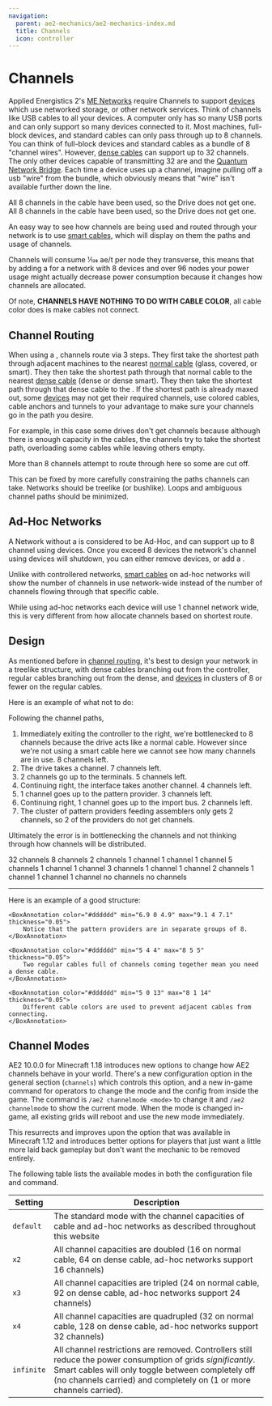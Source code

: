 ```yaml
---
navigation:
  parent: ae2-mechanics/ae2-mechanics-index.md
  title: Channels
  icon: controller
---
```


# Channels

Applied Energistics 2's [ME Networks](me-network-connections.md) require
Channels to support [devices](../ae2-mechanics/devices.md) which use networked storage, or other network
services. Think of channels like USB cables to all your devices. A computer only has so many USB ports and can only support
so many devices connected to it. Most machines, full-block devices, and standard cables can only pass through
up to 8 channels. You can think of full-block devices and standard cables as a bundle of 8 "channel wires". However, [dense cables](../items-blocks-machines/cables.md#dense-cable) can support up
to 32 channels. The only other devices capable of transmitting 32 are <ItemLink id="me_p2p_tunnel" />
and the [Quantum Network Bridge](../items-blocks-machines/quantum_bridge.md). Each time a device uses up a channel, imagine pulling off a usb "wire" from
the bundle, which obviously means that "wire" isn't available further down the line.

<GameScene zoom="7" interactive={true}>
  <ImportStructure src="../assets/assemblies/channel_demonstration_1.snbt" />

  <LineAnnotation color="#33ff33" from="1 .4 .7" to="2.4 .4 .7" alwaysOnTop={true}/>
  <LineAnnotation color="#33ff33" from="1 .6 .7" to="2.4 .6 .7" alwaysOnTop={true}/>
  <LineAnnotation color="#33ff33" from="1 .4 .6" to="2.6 .4 .6" alwaysOnTop={true}/>
  <LineAnnotation color="#33ff33" from="1 .6 .6" to="2.6 .6 .6" alwaysOnTop={true}/>
  <LineAnnotation color="#33ff33" from="1 .6 .6" to="2.6 .6 .6" alwaysOnTop={true}/>

  <LineAnnotation color="#33ff33" from="2.4 .6 .7" to="2.4 .6 1.5" alwaysOnTop={true}/>
  <LineAnnotation color="#33ff33" from="2.4 .4 .7" to="2.4 .4 1.5" alwaysOnTop={true}/>
  <LineAnnotation color="#33ff33" from="2.6 .6 .6" to="2.6 .6 1.5" alwaysOnTop={true}/>
  <LineAnnotation color="#33ff33" from="2.6 .4 .6" to="2.6 .4 1.5" alwaysOnTop={true}/>

  <LineAnnotation color="#33ff33" from="2.1 .6 1.5" to="2.4 .6 1.5" alwaysOnTop={true}/>
  <LineAnnotation color="#33ff33" from="2.6 .4 1.5" to="2.9 .4 1.5" alwaysOnTop={true}/>

  <LineAnnotation color="#33ff33" from="2.6 .6 1.5" to="2.6 .9 1.5" alwaysOnTop={true}/>
  <LineAnnotation color="#33ff33" from="2.4 .1 1.5" to="2.4 .4 1.5" alwaysOnTop={true}/>

  <LineAnnotation color="#33ff33" from="1 .6 .4" to="3.5 .6 .4" alwaysOnTop={true}/>
  <LineAnnotation color="#33ff33" from="1 .4 .4" to="3.5 .4 .4" alwaysOnTop={true}/>

  <LineAnnotation color="#33ff33" from="3.5 .6 .4" to="3.5 .9 .4" alwaysOnTop={true}/>
  <LineAnnotation color="#33ff33" from="3.5 .1 .4" to="3.5 .4 .4" alwaysOnTop={true}/>

  <LineAnnotation color="#33ff33" from="1 .6 .3" to="1.5 .6 .3" alwaysOnTop={true}/>
  <LineAnnotation color="#33ff33" from="1 .4 .3" to="1.5 .4 .3" alwaysOnTop={true}/>

  <LineAnnotation color="#33ff33" from="1.5 .6 .3" to="1.5 .9 .3" alwaysOnTop={true}/>
  <LineAnnotation color="#33ff33" from="1.5 .1 .3" to="1.5 .4 .3" alwaysOnTop={true}/>

  <LineAnnotation color="#ff3333" from="3.5 .5 .5" to="5.5 .5 .5" alwaysOnTop={true}>
  All 8 channels in the cable have been used, so the Drive does not get one.  
  </LineAnnotation>

  <LineAnnotation color="#993333" from="1 .5 .5" to="1.25 .5 .5" alwaysOnTop={true}/>
  <LineAnnotation color="#993333" from="1.5 .5 .5" to="1.75 .5 .5" alwaysOnTop={true}/>
  <LineAnnotation color="#993333" from="2 .5 .5" to="2.25 .5 .5" alwaysOnTop={true}/>
  <LineAnnotation color="#993333" from="2.5 .5 .5" to="2.75 .5 .5" alwaysOnTop={true}/>
  <LineAnnotation color="#993333" from="3 .5 .5" to="3.25 .5 .5" alwaysOnTop={true}/>

  <DiamondAnnotation pos="3.6 0.5 0.5" color="#ff0000">
        All 8 channels in the cable have been used, so the Drive does not get one.
    </DiamondAnnotation>

  <IsometricCamera yaw="15" pitch="30" />
</GameScene>

An easy way to see how channels are being used and routed through your network is to use [smart cables](../items-blocks-machines/cables.md), which will display on them the paths and usage of channels.

Channels will consume 1⁄128 ae/t per node they transverse, this means that by
adding a <ItemLink id="controller" /> for a
network with 8 devices and over 96 nodes your power usage might actually
decrease power consumption because it changes how channels are allocated.

Of note, **CHANNELS HAVE NOTHING TO DO WITH CABLE COLOR**, all cable color does is make cables not connect.

## Channel Routing

When using a <ItemLink id="controller" />,
channels route via 3 steps. They first take the shortest path through adjacent machines to the nearest [normal cable](../items-blocks-machines/cables.md)
(glass, covered, or smart). They then take the shortest path through that normal cable to the nearest [dense cable](../items-blocks-machines/cables.md)
(dense or dense smart). They then take the shortest path through that dense cable to the <ItemLink id="controller" />.
If the shortest path is already maxed out, some [devices](devices.md) may not get their required channels, use
colored cables, cable anchors and tunnels to your advantage to make sure your channels go in the path you desire.

For example, in this case some drives don't get channels because although there is enough capacity in the cables, the
channels try to take the shortest path, overloading some cables while leaving others empty.

<GameScene zoom="4" interactive={true}>
  <ImportStructure src="../assets/assemblies/channel_path_length_issue.snbt" />

  <LineAnnotation color="#33ff33" from="3 .5 1.4" to="0.4 0.5 1.4" alwaysOnTop={true} thickness="0.05"/>
  <LineAnnotation color="#33ff33" from="0.4 .5 1.4" to="0.4 0.5 3.6" alwaysOnTop={true} thickness="0.05"/>
  <LineAnnotation color="#33ff33" from="0.4 0.5 3.6" to="1.4 0.5 3.6" alwaysOnTop={true} thickness="0.05"/>
  <LineAnnotation color="#33ff33" from="1.4 0.5 3.6" to="1.4 0.5 5" alwaysOnTop={true} thickness="0.05"/>

  <LineAnnotation color="#33ff33" from="3 0.5 3.6" to="1.6 0.5 3.6" alwaysOnTop={true} thickness="0.05"/>
  <LineAnnotation color="#33ff33" from="1.6 0.5 3.6" to="1.6 0.5 5" alwaysOnTop={true} thickness="0.05"/>

  <LineAnnotation color="#ff3333" from="3 .5 1.6" to="0.6 .5 1.6" alwaysOnTop={true} thickness="0.05"/>
  <LineAnnotation color="#ff3333" from="0.6 .5 1.6" to="0.6 .5 3.4" alwaysOnTop={true} thickness="0.05"/>
  <LineAnnotation color="#ff3333" from="0.6 .5 3.4" to="1.4 .5 3.4" alwaysOnTop={true} thickness="0.05"/>

  <LineAnnotation color="#ff3333" from="3 .5 3.4" to="1.6 .5 3.4" alwaysOnTop={true} thickness="0.05"/>

  <BoxAnnotation color="#dddddd" min="1.2 0.2 3.2" max="1.8 0.8 3.8" alwaysOnTop={true} thickness="0.05">
        More than 8 channels attempt to route through here so some are cut off.
  </BoxAnnotation>

  <IsometricCamera yaw="90" pitch="90" />

</GameScene>

This can be fixed by more carefully constraining the paths channels can take. Networks should be treelike (or bushlike).
Loops and ambiguous channel paths should be minimized.

<GameScene zoom="4" interactive={true}>
  <ImportStructure src="../assets/assemblies/channel_path_length_issue_fix.snbt" />

  <LineAnnotation color="#33ff33" from="3 .5 1.4" to="0.4 0.5 1.4" alwaysOnTop={true} thickness="0.05"/>
  <LineAnnotation color="#33ff33" from="0.4 .5 1.4" to="0.4 0.5 5.6" alwaysOnTop={true} thickness="0.05"/>
  <LineAnnotation color="#33ff33" from="0.4 0.5 5.6" to="1 0.5 5.6" alwaysOnTop={true} thickness="0.05"/>

  <LineAnnotation color="#33ff33" from="3 0.5 3.6" to="1.6 0.5 3.6" alwaysOnTop={true} thickness="0.05"/>
  <LineAnnotation color="#33ff33" from="1.6 0.5 3.6" to="1.6 0.5 5" alwaysOnTop={true} thickness="0.05"/>

  <IsometricCamera yaw="90" pitch="90" />

</GameScene>

## Ad-Hoc Networks

A Network without a <ItemLink id="controller" />
is considered to be Ad-Hoc, and can support up to 8 channel using devices.
Once you exceed 8 devices the network's channel using devices will shutdown,
you can either remove devices, or add a <ItemLink id="controller" />.

Unlike with controllered networks, [smart cables](../items-blocks-machines/cables.md) on ad-hoc networks will show the number
of channels in use network-wide instead of the number of channels flowing through that specific cable.

While using ad-hoc networks each device will
use 1 channel network wide, this is very different from how <ItemLink id="controller" /> allocate channels based on
shortest route.

## Design

As mentioned before in [channel routing](channels.md#channel-routing), it's best to design your network in a treelike structure, with dense cables branching out from the controller, regular cables
branching out from the dense, and [devices](../ae2-mechanics/devices.md) in clusters of 8 or fewer on the regular cables.

Here is an example of what not to do:

Following the channel paths,

1. Immediately exiting the controller to the right, we're bottlenecked to 8 channels because the drive acts like a normal cable.
However since we're not using a smart cable here we cannot see how many channels are in use. 8 channels left.
2. The drive takes a channel.
7 channels left.
3. 2 channels go up to the terminals.
5 channels left.
4. Continuing right, the interface takes another channel.
4 channels left.
5. 1 channel goes up to the pattern provider.
3 channels left.
6. Continuing right, 1 channel goes up to the import bus.
2 channels left.
7. The cluster of pattern providers feeding assemblers only gets 2 channels, so 2 of the providers do not get channels.

Ultimately the error is in bottlenecking the channels and not thinking through how channels will be distributed.

<GameScene zoom="4" interactive={true}>
  <ImportStructure src="../assets/assemblies/bad_network_structure.snbt" />

<LineAnnotation color="#33ff33" from="6.5 .5 1.5" to="6 .5 1.5" alwaysOnTop={true} thickness="0.4">
  32 channels
</LineAnnotation>

<LineAnnotation color="#33ff33" from="6 .5 1.5" to="5.5 .5 1.5" alwaysOnTop={true} thickness="0.2">
  8 channels
</LineAnnotation>

<LineAnnotation color="#33ff33" from="5.5 .5 1.5" to="5.5 1.5 1.5" alwaysOnTop={true} thickness="0.1">
  2 channels
</LineAnnotation>

<LineAnnotation color="#33ff33" from="5.5 .5 1.5" to="5.5 .3 1.5" alwaysOnTop={true} thickness="0.071">
  1 channel
</LineAnnotation>

<LineAnnotation color="#33ff33" from="5.5 1.5 1.5" to="5.5 2.5 1.5" alwaysOnTop={true} thickness="0.071">
  1 channel
</LineAnnotation>

<LineAnnotation color="#33ff33" from="5.5 2.5 1.5" to="5.5 2.5 1.1" alwaysOnTop={true} thickness="0.071">
  1 channel
</LineAnnotation>

<LineAnnotation color="#33ff33" from="5.5 .5 1.5" to="4.5 .5 1.5" alwaysOnTop={true} thickness="0.158">
  5 channels
</LineAnnotation>

<LineAnnotation color="#33ff33" from="4.5 .5 1.5" to="4.5 .3 1.5" alwaysOnTop={true} thickness="0.071">
  1 channel
</LineAnnotation>

<LineAnnotation color="#33ff33" from="4.5 .5 1.5" to="4.5 1.5 1.5" alwaysOnTop={true} thickness="0.071">
  1 channel
</LineAnnotation>

<LineAnnotation color="#33ff33" from="4.5 .5 1.5" to="3.5 .5 1.5" alwaysOnTop={true} thickness="0.122">
  3 channels
</LineAnnotation>

<LineAnnotation color="#33ff33" from="3.5 .5 1.5" to="3.5 2.5 1.5" alwaysOnTop={true} thickness="0.071">
  1 channel
</LineAnnotation>

<LineAnnotation color="#33ff33" from="3.5 2.5 1.5" to="3.7 2.5 1.5" alwaysOnTop={true} thickness="0.071">
  1 channel
</LineAnnotation>

<LineAnnotation color="#33ff33" from="3.5 .5 1.5" to="1.5 .5 1.5" alwaysOnTop={true} thickness="0.1">
  2 channels
</LineAnnotation>

<LineAnnotation color="#33ff33" from="1.5 0.5 1.5" to="1.5 0.3 1.5" alwaysOnTop={true} thickness="0.071">
  1 channel
</LineAnnotation>

<LineAnnotation color="#33ff33" from="1.5 0.5 1.5" to="0.5 0.5 1.5" alwaysOnTop={true} thickness="0.071">
  1 channel
</LineAnnotation>

<LineAnnotation color="#33ff33" from="0.5 0.5 1.5" to="0.5 0.5 0.5" alwaysOnTop={true} thickness="0.071">
  1 channel
</LineAnnotation>

<LineAnnotation color="#ff3333" from="0.5 1.5 1.5" to="0.5 1.3 1.5" alwaysOnTop={true} thickness="0.071">
  no channels
</LineAnnotation>

<LineAnnotation color="#ff3333" from="1.5 1.5 0.5" to="1.5 1.3 0.5" alwaysOnTop={true} thickness="0.071">
  no channels
</LineAnnotation>

  <IsometricCamera yaw="195" pitch="30" />
</GameScene>

---

Here is an example of a good structure:

<GameScene zoom="2.5" interactive={true}>
  <ImportStructure src="../assets/assemblies/treelike_network_structure.snbt" />

    <BoxAnnotation color="#dddddd" min="6.9 0 4.9" max="9.1 4 7.1" thickness="0.05">
        Notice that the pattern providers are in separate groups of 8.
    </BoxAnnotation>

    <BoxAnnotation color="#dddddd" min="5 4 4" max="8 5 5" thickness="0.05">
        Two regular cables full of channels coming together mean you need a dense cable.
    </BoxAnnotation>

    <BoxAnnotation color="#dddddd" min="5 0 13" max="8 1 14" thickness="0.05">
        Different cable colors are used to prevent adjacent cables from connecting.
    </BoxAnnotation>


  <IsometricCamera yaw="315" pitch="30" />
</GameScene>

## Channel Modes

AE2 10.0.0 for Minecraft 1.18 introduces new options to change how AE2 channels behave in your world.
There's a new configuration option in the general section (`channels`) which controls this option, and a new in-game
command for operators to change the mode and the config from inside the game. The command is `/ae2 channelmode <mode>`
to change it and `/ae2 channelmode` to show the current mode. When the mode is changed in-game, all existing grids will
reboot and use the new mode immediately.

This resurrects and improves upon the option that was available in Minecraft 1.12 and introduces better options for
players that just want a little more laid back gameplay but don't want the mechanic to be removed entirely.

The following table lists the available modes in both the configuration file and command.

| Setting    | Description                                                                                                                                                                                                                               |
| ---------- | ----------------------------------------------------------------------------------------------------------------------------------------------------------------------------------------------------------------------------------------- |
| `default`  | The standard mode with the channel capacities of cable and ad-hoc networks as described throughout this website                                                                                                                           |
| `x2`       | All channel capacities are doubled (16 on normal cable, 64 on dense cable, ad-hoc networks support 16 channels)                                                                                                                           |
| `x3`       | All channel capacities are tripled (24 on normal cable, 92 on dense cable, ad-hoc networks support 24 channels)                                                                                                                           |
| `x4`       | All channel capacities are quadrupled (32 on normal cable, 128 on dense cable, ad-hoc networks support 32 channels)                                                                                                                       |
| `infinite` | All channel restrictions are removed. Controllers still reduce the power consumption of grids *significantly*. Smart cables will only toggle between completely off (no channels carried) and completely on (1 or more channels carried). |